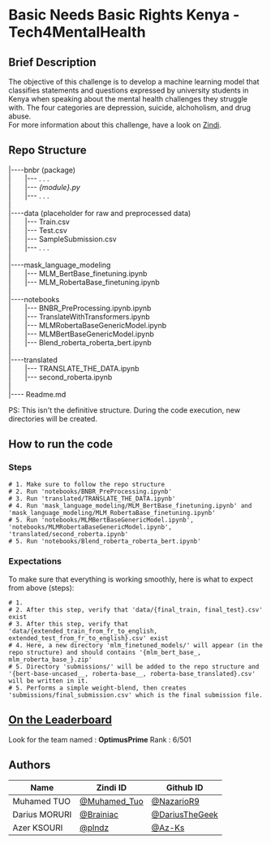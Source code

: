 # Basic Needs Basic Rights Kenya - Tech4MentalHealth

## Brief Description

The objective of this challenge is to develop a machine learning model that classifies statements and questions expressed by university students in Kenya when speaking about the mental health challenges they struggle with. The four categories are depression, suicide, alchoholism, and drug abuse.   
For more information about this challenge, have a look on [Zindi](https://zindi.africa/competitions/basic-needs-basic-rights-kenya-tech4mentalhealth).   

## Repo Structure

|----bnbr (package)  
|&nbsp;&nbsp;&nbsp;&nbsp;&nbsp;&nbsp;      |--- . . .   
|&nbsp;&nbsp;&nbsp;&nbsp;&nbsp;&nbsp;      |--- *{module}.py*   
|&nbsp;&nbsp;&nbsp;&nbsp;&nbsp;&nbsp;      |--- . . .   
| \
|----data (placeholder for raw and preprocessed data)  
|&nbsp;&nbsp;&nbsp;&nbsp;&nbsp;&nbsp;      |--- Train.csv   
|&nbsp;&nbsp;&nbsp;&nbsp;&nbsp;&nbsp;      |--- Test.csv  
|&nbsp;&nbsp;&nbsp;&nbsp;&nbsp;&nbsp;      |--- SampleSubmission.csv   
|&nbsp;&nbsp;&nbsp;&nbsp;&nbsp;&nbsp;      |--- . . .  \
| \
|----mask_language_modeling  
|&nbsp;&nbsp;&nbsp;&nbsp;&nbsp;&nbsp;       |--- MLM_BertBase_finetuning.ipynb  
|&nbsp;&nbsp;&nbsp;&nbsp;&nbsp;&nbsp;       |--- MLM_RobertaBase_finetuning.ipynb  
|\
|----notebooks  
|&nbsp;&nbsp;&nbsp;&nbsp;&nbsp;&nbsp;       |--- BNBR_PreProcessing.ipynb.ipynb  
|&nbsp;&nbsp;&nbsp;&nbsp;&nbsp;&nbsp;       |--- TranslateWithTransformers.ipynb  
|&nbsp;&nbsp;&nbsp;&nbsp;&nbsp;&nbsp;       |--- MLMRobertaBaseGenericModel.ipynb  
|&nbsp;&nbsp;&nbsp;&nbsp;&nbsp;&nbsp;       |--- MLMBertBaseGenericModel.ipynb  
|&nbsp;&nbsp;&nbsp;&nbsp;&nbsp;&nbsp;       |--- Blend_roberta_roberta_bert.ipynb  
|\
|----translated  
|&nbsp;&nbsp;&nbsp;&nbsp;&nbsp;&nbsp;       |--- TRANSLATE_THE_DATA.ipynb  
|&nbsp;&nbsp;&nbsp;&nbsp;&nbsp;&nbsp;       |--- second_roberta.ipynb  
|\
|---- Readme.md   

PS: This isn't the definitive structure. During the code execution, new directories will be created.

## How to run the code

### Steps

```
# 1. Make sure to follow the repo structure
# 2. Run 'notebooks/BNBR_PreProcessing.ipynb'
# 3. Run 'translated/TRANSLATE_THE_DATA.ipynb'
# 4. Run 'mask_language_modeling/MLM_BertBase_finetuning.ipynb' and 'mask_language_modeling/MLM_RobertaBase_finetuning.ipynb'
# 5. Run 'notebooks/MLMBertBaseGenericModel.ipynb', 'notebooks/MLMRobertaBaseGenericModel.ipynb', 'translated/second_roberta.ipynb'
# 5. Run 'notebooks/Blend_roberta_roberta_bert.ipynb'
```

### Expectations

To make sure that everything is working smoothly, here is what to expect from above (steps):

```
# 1. 
# 2. After this step, verify that 'data/{final_train, final_test}.csv' exist
# 3. After this step, verify that 'data/{extended_train_from_fr_to_english, extended_test_from_fr_to_english}.csv' exist
# 4. Here, a new directory 'mlm_finetuned_models/' will appear (in the repo structure) and should contains '{mlm_bert_base_, mlm_roberta_base_}.zip'
# 5. Directory 'submissions/' will be added to the repo structure and '{bert-base-uncased__, roberta-base__, roberta-base_translated}.csv' will be written in it.
# 5. Performs a simple weight-blend, then creates 'submissions/final_submission.csv' which is the final submission file.
```
## [On the Leaderboard](https://zindi.africa/competitions/basic-needs-basic-rights-kenya-tech4mentalhealth/leaderboard)

Look for the team named : **OptimusPrime** 
Rank : 6/501

## Authors

<div align='center'>

| Name           |                     Zindi ID                     |                  Github ID               |
|----------------|--------------------------------------------------|------------------------------------------|
|Muhamed TUO     |[@Muhamed_Tuo](https://zindi.africa/users/Muhamed_Tuo)  |[@NazarioR9](https://github.com/NazarioR9)|
|Darius MORURI |[@Brainiac](https://zindi.africa/users/Brainiac)        |[@DariusTheGeek](https://github.com/DariusTheGeek)  |
|Azer KSOURI |[@plndz](https://zindi.africa/users/plndz)      |[@Az-Ks](https://github.com/Az-Ks)        |

</div>
